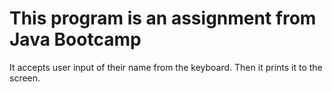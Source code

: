 # This program is an assignment from Java Bootcamp

It accepts user input of their name from the keyboard. Then it prints it to the screen.
